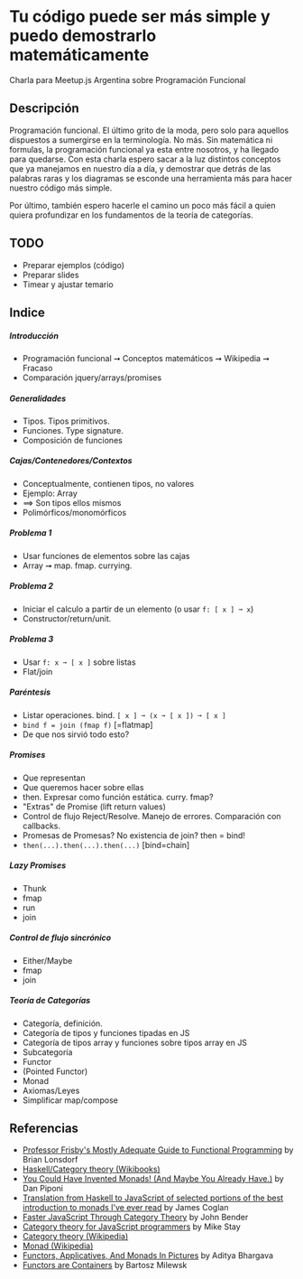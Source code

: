 # Tu código puede ser más simple y puedo demostrarlo matemáticamente

Charla para Meetup.js Argentina sobre Programación Funcional

## Descripción
Programación funcional. El último grito de la moda, pero solo para aquellos dispuestos a sumergirse en la terminología. No más. Sin matemática ni formulas, la programación funcional ya esta entre nosotros, y ha llegado para quedarse. Con esta charla espero sacar a la luz distintos conceptos que ya manejamos en nuestro día a día, y demostrar que detrás de las palabras raras y los diagramas se esconde una herramienta más para hacer nuestro código más simple.


Por último, también espero hacerle el camino un poco más fácil a quien quiera profundizar en los fundamentos de la teoría de categorías.

## TODO
* Preparar ejemplos (código)
* Preparar slides
* Timear y ajustar temario

## Indice
##### Introducción
* Programación funcional ➞ Conceptos matemáticos ➞ Wikipedia ➞ Fracaso
* Comparación jquery/arrays/promises

##### Generalidades
* Tipos. Tipos primitivos.
* Funciones. Type signature.
* Composición de funciones

##### Cajas/Contenedores/Contextos
* Conceptualmente, contienen tipos, no valores
* Ejemplo: Array
* ⟹ Son tipos ellos mismos
* Polimórficos/monomórficos

##### Problema 1
* Usar funciones de elementos sobre las cajas
* Array ➞ map. fmap. currying.

##### Problema 2
* Iniciar el calculo a partir de un elemento (o usar ```f: [ x ] ➞ x```)
* Constructor/return/unit.

##### Problema 3
* Usar ```f: x ➞ [ x ]``` sobre listas
* Flat/join

##### Paréntesis
* Listar operaciones. bind. ```[ x ] ➞ (x ➞ [ x ]) ➞ [ x ]```
* ```bind f = join (fmap f)``` [=flatmap]
* De que nos sirvió todo esto?

##### Promises
* Que representan
* Que queremos hacer sobre ellas
* then. Expresar como función estática. curry. fmap?
* "Extras" de Promise (lift return values)
* Control de flujo Reject/Resolve. Manejo de errores. Comparación con callbacks.
* Promesas de Promesas? No existencia de join? then = bind!
* ```then(...).then(...).then(...)``` [bind=chain]

##### Lazy Promises
* Thunk
* fmap
* run
* join

##### Control de flujo sincrónico
* Either/Maybe
* fmap
* join

##### Teoría de Categorías
* Categoría, definición.
* Categoría de tipos y funciones tipadas en JS
* Categoría de tipos array y funciones sobre tipos array en JS
* Subcategoría
* Functor
* (Pointed Functor)
* Monad
* Axiomas/Leyes
* Simplificar map/compose

## Referencias
* [Professor Frisby's Mostly Adequate Guide to Functional Programming](https://drboolean.gitbooks.io/mostly-adequate-guide/content/) by Brian Lonsdorf
* [Haskell/Category theory (Wikibooks)](https://en.wikibooks.org/wiki/Haskell/Category_theory)
* [You Could Have Invented Monads! (And Maybe You Already Have.)](http://blog.sigfpe.com/2006/08/you-could-have-invented-monads-and.html) by Dan Piponi
* [Translation from Haskell to JavaScript of selected portions of the best introduction to monads I’ve ever read](https://blog.jcoglan.com/2011/03/05/translation-from-haskell-to-javascript-of-selected-portions-of-the-best-introduction-to-monads-ive-ever-read/) by James Coglan
* [Faster JavaScript Through Category Theory](http://johnbender.us/2012/02/29/faster-javascript-through-category-theory/) by John Bender
* [Category theory for JavaScript programmers](https://www.youtube.com/playlist?list=PLwuUlC2HlHGe7vmItFmrdBLn6p0AS8ALX) by Mike Stay
* [Category theory (Wikipedia)](https://en.wikipedia.org/wiki/Category_theory)
* [Monad (Wikipedia)](https://en.wikipedia.org/wiki/Monad_(functional_programming))
* [Functors, Applicatives, And Monads In Pictures](http://adit.io/posts/2013-04-17-functors,_applicatives,_and_monads_in_pictures.html) by Aditya Bhargava
* [Functors are Containers](https://bartoszmilewski.com/2014/01/14/functors-are-containers/) by Bartosz Milewsk

